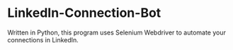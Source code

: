# LinkedIn-Connection-Bot
Written in Python, this program uses Selenium Webdriver to automate your connections in LinkedIn.

